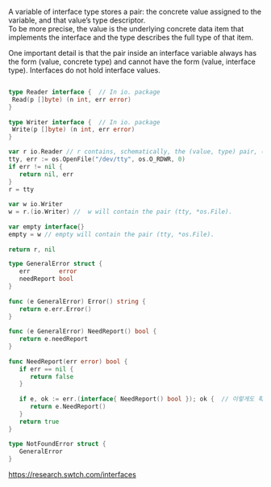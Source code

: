 
A variable of interface type stores a pair: the concrete value assigned to the variable, and that value’s type descriptor.  
To be more precise, the value is the underlying concrete data item that implements the interface and the type describes the full type of that item.

One important detail is that the pair inside an interface variable always has the form (value, concrete type) and cannot have the form (value, interface type). Interfaces do not hold interface values.

```go

type Reader interface {  // In io. package
 Read(p []byte) (n int, err error)  
}  
  
type Writer interface {  // In io. package
 Write(p []byte) (n int, err error)  
}

var r io.Reader // r contains, schematically, the (value, type) pair, (tty, *os.File).  
tty, err := os.OpenFile("/dev/tty", os.O_RDWR, 0)  
if err != nil {  
   return nil, err  
}  
r = tty  
  
var w io.Writer  
w = r.(io.Writer) //  w will contain the pair (tty, *os.File).  
  
var empty interface{}  
empty = w // empty will contain the pair (tty, *os.File).  
  
return r, nil
```



```go
type GeneralError struct {  
   err        error  
   needReport bool  
}  
  
func (e GeneralError) Error() string {  
   return e.err.Error()  
}  
  
func (e GeneralError) NeedReport() bool {  
   return e.needReport  
}  
  
func NeedReport(err error) bool {  
   if err == nil {  
      return false  
   }  
  
   if e, ok := err.(interface{ NeedReport() bool }); ok {  // 이렇게도 확인 가능하다.
      return e.NeedReport()  
   }  
   return true  
}  
  
type NotFoundError struct {  
   GeneralError  
}
```

https://research.swtch.com/interfaces
